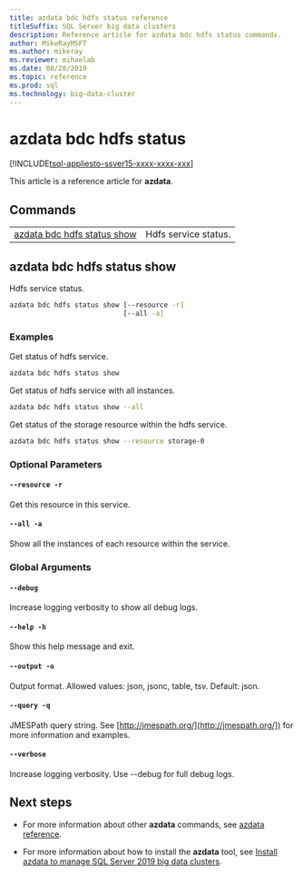 ```yaml
---
title: azdata bdc hdfs status reference
titleSuffix: SQL Server big data clusters
description: Reference article for azdata bdc hdfs status commands.
author: MikeRayMSFT
ms.author: mikeray
ms.reviewer: mihaelab
ms.date: 08/28/2019
ms.topic: reference
ms.prod: sql
ms.technology: big-data-cluster
---
```


# azdata bdc hdfs status

[!INCLUDE[tsql-appliesto-ssver15-xxxx-xxxx-xxx](../includes/tsql-appliesto-ssver15-xxxx-xxxx-xxx.md)]  

This article is a reference article for **azdata**. 

## Commands
|     |     |
| --- | --- |
[azdata bdc hdfs status show](#azdata-bdc-hdfs-status-show) | Hdfs service status.
## azdata bdc hdfs status show
Hdfs service status.
```bash
azdata bdc hdfs status show [--resource -r] 
                            [--all -a]
```
### Examples
Get status of hdfs service.
```bash
azdata bdc hdfs status show
```
Get status of hdfs service with all instances.
```bash
azdata bdc hdfs status show --all
```
Get status of the storage resource within the hdfs service.
```bash
azdata bdc hdfs status show --resource storage-0
```
### Optional Parameters
#### `--resource -r`
Get this resource in this service.
#### `--all -a`
Show all the instances of each resource within the service.
### Global Arguments
#### `--debug`
Increase logging verbosity to show all debug logs.
#### `--help -h`
Show this help message and exit.
#### `--output -o`
Output format.  Allowed values: json, jsonc, table, tsv.  Default: json.
#### `--query -q`
JMESPath query string. See [http://jmespath.org/](http://jmespath.org/]) for more information and examples.
#### `--verbose`
Increase logging verbosity. Use --debug for full debug logs.

## Next steps

- For more information about other **azdata** commands, see [azdata reference](reference-azdata.md). 

- For more information about how to install the **azdata** tool, see [Install azdata to manage SQL Server 2019 big data clusters](deploy-install-azdata.md).
